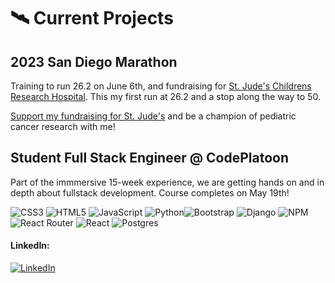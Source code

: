 

# 🛰️ Current Projects
## 2023 San Diego Marathon

Training to run 26.2 on June 6th, and fundraising for [St. Jude's Childrens Research Hospital](https://fundraising.stjude.org/site/TR/Heroes/Heroes?px=7931101&pg=personal&fr_id=139269&autologin=true&copy_link_share). This my first run at 26.2 and a stop along the way to 50. 

[Support my fundraising for St. Jude's](https://fundraising.stjude.org/site/TR/Heroes/Heroes?px=7931101&pg=personal&fr_id=139269&autologin=true&copy_link_share) and be a champion of pediatric cancer research with me!

## Student Full Stack Engineer @ CodePlatoon

Part of the immmersive 15-week experience, we are getting hands on and in depth about fullstack development.
Course completes on May 19th!

![CSS3](https://img.shields.io/badge/css3-%231572B6.svg?style=for-the-badge&logo=css3&logoColor=white) ![HTML5](https://img.shields.io/badge/html5-%23E34F26.svg?style=for-the-badge&logo=html5&logoColor=white) ![JavaScript](https://img.shields.io/badge/javascript-%23323330.svg?style=for-the-badge&logo=javascript&logoColor=%23F7DF1E) ![Python](https://img.shields.io/badge/python-3670A0?style=for-the-badge&logo=python&logoColor=ffdd54)![Bootstrap](https://img.shields.io/badge/bootstrap-%23563D7C.svg?style=for-the-badge&logo=bootstrap&logoColor=white) ![Django](https://img.shields.io/badge/django-%23092E20.svg?style=for-the-badge&logo=django&logoColor=white)  ![NPM](https://img.shields.io/badge/NPM-%23000000.svg?style=for-the-badge&logo=npm&logoColor=white)
![React Router](https://img.shields.io/badge/React_Router-CA4245?style=for-the-badge&logo=react-router&logoColor=white) ![React](https://img.shields.io/badge/react-%2320232a.svg?style=for-the-badge&logo=react&logoColor=%2361DAFB)  ![Postgres](https://img.shields.io/badge/postgres-%23316192.svg?style=for-the-badge&logo=postgresql&logoColor=white)

#### LinkedIn:
[![LinkedIn](https://img.shields.io/badge/LinkedIn-%230077B5.svg?logo=linkedin&logoColor=white)](https://linkedin.com/in/shaq-cruz/)

<!---
shaqcruz2012/shaqcruz2012 is a ✨ special ✨ repository because its `README.md` (this file) appears on your GitHub profile.
You can click the Preview link to take a look at your changes.
--->
